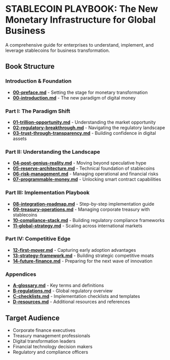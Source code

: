 # STABLECOIN PLAYBOOK: The New Monetary Infrastructure for Global Business

A comprehensive guide for enterprises to understand, implement, and leverage stablecoins for business transformation.

## Book Structure

### Introduction & Foundation
- **[00-preface.md](00-preface.md)** - Setting the stage for monetary transformation
- **[00-introduction.md](00-introduction.md)** - The new paradigm of digital money

### Part I: The Paradigm Shift
- **[01-trillion-opportunity.md](part-01-paradigm/01-trillion-opportunity.md)** - Understanding the market opportunity
- **[02-regulatory-breakthrough.md](part-01-paradigm/02-regulatory-breakthrough.md)** - Navigating the regulatory landscape
- **[03-trust-through-transparency.md](part-01-paradigm/03-trust-through-transparency.md)** - Building confidence in digital assets

### Part II: Understanding the Landscape
- **[04-post-genius-reality.md](part-02-landscape/04-post-genius-reality.md)** - Moving beyond speculative hype
- **[05-reserve-architecture.md](part-02-landscape/05-reserve-architecture.md)** - Technical foundation of stablecoins
- **[06-risk-management.md](part-02-landscape/06-risk-management.md)** - Managing operational and financial risks
- **[07-programmable-money.md](part-02-landscape/07-programmable-money.md)** - Unlocking smart contract capabilities

### Part III: Implementation Playbook
- **[08-integration-roadmap.md](part-03-playbook/08-integration-roadmap.md)** - Step-by-step implementation guide
- **[09-treasury-operations.md](part-03-playbook/09-treasury-operations.md)** - Managing corporate treasury with stablecoins
- **[10-compliance-stack.md](part-03-playbook/10-compliance-stack.md)** - Building regulatory compliance frameworks
- **[11-global-strategy.md](part-03-playbook/11-global-strategy.md)** - Scaling across international markets

### Part IV: Competitive Edge
- **[12-first-mover.md](part-04-edge/12-first-mover.md)** - Capturing early adoption advantages
- **[13-strategy-framework.md](part-04-edge/13-strategy-framework.md)** - Building strategic competitive moats
- **[14-future-finance.md](part-04-edge/14-future-finance.md)** - Preparing for the next wave of innovation

### Appendices
- **[A-glossary.md](appendices/A-glossary.md)** - Key terms and definitions
- **[B-regulations.md](appendices/B-regulations.md)** - Global regulatory overview
- **[C-checklists.md](appendices/C-checklists.md)** - Implementation checklists and templates
- **[D-resources.md](appendices/D-resources.md)** - Additional resources and references

## Target Audience
- Corporate finance executives
- Treasury management professionals
- Digital transformation leaders
- Financial technology decision makers
- Regulatory and compliance officers